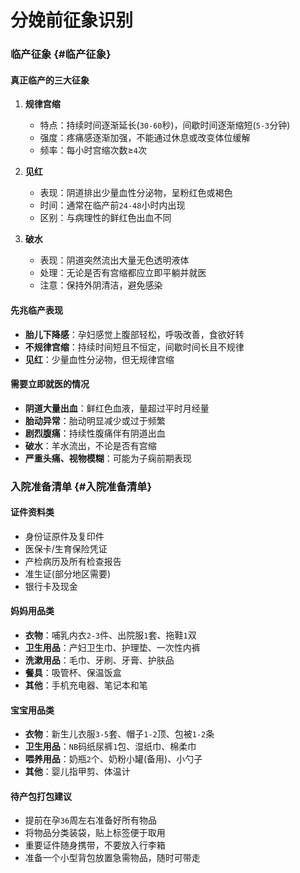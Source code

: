 # 分娩前征象识别

### 临产征象 {#临产征象}

#### 真正临产的三大征象

1. **规律宫缩**
   - 特点：持续时间逐渐延长(`30-60`秒)，间歇时间逐渐缩短(`5-3`分钟)
   - 强度：疼痛感逐渐加强，不能通过休息或改变体位缓解
   - 频率：每小时宫缩次数≥`4`次
   
2. **见红**
   - 表现：阴道排出少量血性分泌物，呈粉红色或褐色
   - 时间：通常在临产前`24-48`小时内出现
   - 区别：与病理性的鲜红色出血不同
   
3. **破水**
   - 表现：阴道突然流出大量无色透明液体
   - 处理：无论是否有宫缩都应立即平躺并就医
   - 注意：保持外阴清洁，避免感染

#### 先兆临产表现

- **胎儿下降感**：孕妇感觉上腹部轻松，呼吸改善，食欲好转
- **不规律宫缩**：持续时间短且不恒定，间歇时间长且不规律
- **见红**：少量血性分泌物，但无规律宫缩

#### 需要立即就医的情况

- **阴道大量出血**：鲜红色血液，量超过平时月经量
- **胎动异常**：胎动明显减少或过于频繁
- **剧烈腹痛**：持续性腹痛伴有阴道出血
- **破水**：羊水流出，不论是否有宫缩
- **严重头痛、视物模糊**：可能为子痫前期表现

### 入院准备清单 {#入院准备清单}

#### 证件资料类
- 身份证原件及复印件
- 医保卡/生育保险凭证
- 产检病历及所有检查报告
- 准生证(部分地区需要)
- 银行卡及现金

#### 妈妈用品类
- **衣物**：哺乳内衣`2-3`件、出院服`1`套、拖鞋`1`双
- **卫生用品**：产妇卫生巾、护理垫、一次性内裤
- **洗漱用品**：毛巾、牙刷、牙膏、护肤品
- **餐具**：吸管杯、保温饭盒
- **其他**：手机充电器、笔记本和笔

#### 宝宝用品类
- **衣物**：新生儿衣服`3-5`套、帽子`1-2`顶、包被`1-2`条
- **卫生用品**：`NB`码纸尿裤`1`包、湿纸巾、棉柔巾
- **喂养用品**：奶瓶`2`个、奶粉小罐(备用)、小勺子
- **其他**：婴儿指甲剪、体温计

#### 待产包打包建议
- 提前在孕`36`周左右准备好所有物品
- 将物品分类装袋，贴上标签便于取用
- 重要证件随身携带，不要放入行李箱
- 准备一个小型背包放置急需物品，随时可带走